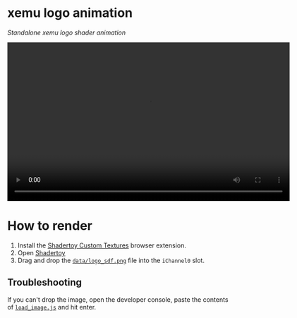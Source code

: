 # xemu logo animation
_Standalone xemu logo shader animation_

<video width="640" height="360" controls>
  <source src="renders/800x400.webm" type="video/webm">
  Failed to play video. View it at <a href="renders/800x400.webm">renders/800x400.webm</a>.
</video>

# How to render
1. Install the [Shadertoy Custom Textures](https://github.com/ahillss/ShadertoyCustomTextures) browser extension.
2. Open [Shadertoy](https://www.shadertoy.com/view/3ftSz8)
3. Drag and drop the [`data/logo_sdf.png`](data/logo_sdf.png) file into the `iChannel0` slot.

## Troubleshooting
If you can't drop the image, open the developer console, paste the contents of [`load_image.js`](load_image.js) and hit enter.